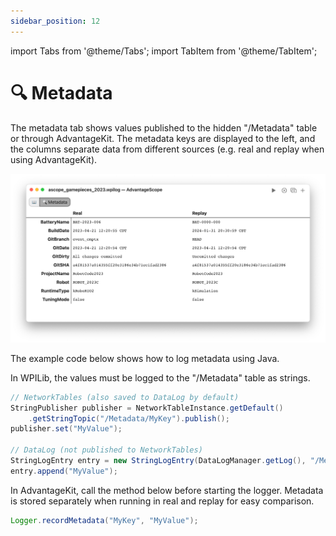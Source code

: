 ```yaml
---
sidebar_position: 12
---
```


import Tabs from '@theme/Tabs';
import TabItem from '@theme/TabItem';

# 🔍 Metadata

The metadata tab shows values published to the hidden "/Metadata" table or through AdvantageKit. The metadata keys are displayed to the left, and the columns separate data from different sources (e.g. real and replay when using AdvantageKit).

![Overview of metadata tab](./img/metadata-1.png)

The example code below shows how to log metadata using Java.

<Tabs groupId="library">
<TabItem value="wpilib" label="WPILib" default>

In WPILib, the values must be logged to the "/Metadata" table as strings.

```java
// NetworkTables (also saved to DataLog by default)
StringPublisher publisher = NetworkTableInstance.getDefault()
    .getStringTopic("/Metadata/MyKey").publish();
publisher.set("MyValue");

// DataLog (not published to NetworkTables)
StringLogEntry entry = new StringLogEntry(DataLogManager.getLog(), "/Metadata/MyKey");
entry.append("MyValue");
```

</TabItem>
<TabItem value="advantagekit" label="AdvantageKit">

In AdvantageKit, call the method below before starting the logger. Metadata is stored separately when running in real and replay for easy comparison.

```java
Logger.recordMetadata("MyKey", "MyValue");
```

</TabItem>
</Tabs>
